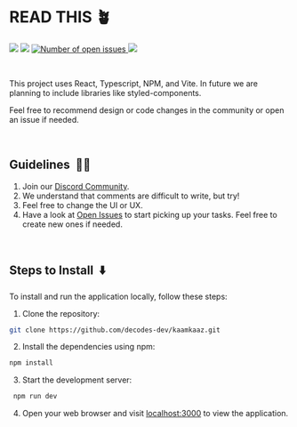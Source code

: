 # READ THIS 🪴

<a href="https://decodes-goodwill.web.app/"><img src="https://img.shields.io/badge/Visit-Live_Website-FFF5EB.svg?"/></a>
<a href="https://discord.gg/jz4nVha6hX"><img src="https://img.shields.io/badge/Join_Discord-7289DA.svg?"/></a>
<a href="http://docs.discord.red/en/stable/?badge=stable">
<img src="https://img.shields.io/github/issues/decodes-dev/kaamkaaz" alt="Number of open issues" />
</a>
<a href="https://discord.gg/jz4nVha6hX"><img src="https://img.shields.io/github/license/decodes-dev/kaamkaaz"/></a>

<br />

This project uses React, Typescript, NPM, and Vite. In future we are planning to include libraries like styled-components.

Feel free to recommend design or code changes in the community or open an issue if needed.

<br/>

## Guidelines &nbsp;👩‍🏫

1. Join our [Discord Community](https://discord.gg/jz4nVha6hX).
2. We understand that comments are difficult to write, but try!
3. Feel free to change the UI or UX.
4. Have a look at [Open Issues](https://github.com/decodes-dev/kaamkaaz/issues) to start picking up your tasks. Feel free to create new ones if needed.

<br/>

## Steps to Install &nbsp;⬇️

To install and run the application locally, follow these steps:

1. Clone the repository:

```sh
git clone https://github.com/decodes-dev/kaamkaaz.git
```

2. Install the dependencies using npm:

```sh
npm install
```

3. Start the development server:

```sh
 npm run dev
```

4. Open your web browser and visit [localhost:3000](http://localhost:3000) to view the application.
